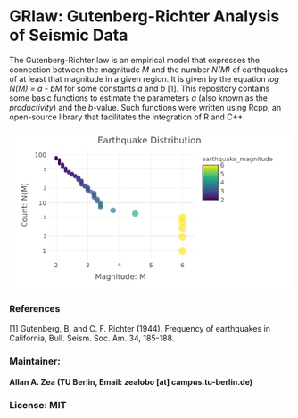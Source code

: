 # GRlaw: Gutenberg-Richter Analysis of Seismic Data
The Gutenberg-Richter law is an empirical model that expresses the connection between the magnitude *M* and the number *N(M)* of earthquakes of at least that magnitude in a given region. It is given by the equation *log N(M) = a - bM* for some constants *a* and *b* [1]. This repository contains some basic functions to estimate the parameters *a* (also known as the *productivity*) and the *b*-value. Such functions were written using Rcpp, an open-source library that facilitates the integration of R and C++.


![alt text](https://github.com/allgebrist/GRlaw/blob/master/data/Screenshot.png)

### References
[1] Gutenberg, B. and C. F. Richter (1944). Frequency of earthquakes in California, Bull. Seism. Soc. Am.
34, 185-188. 

### Maintainer: 
#### Allan A. Zea (TU Berlin, Email: zealobo [at] campus.tu-berlin.de)

### License: MIT
